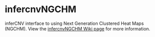 # infercnvNGCHM
inferCNV interface to using Next Generation Clustered Heat Maps (NGCHM).
View the [infercnvNGCHM Wiki page](https://github.com/broadinstitute/infercnvNGCHM/wiki) for more information.
